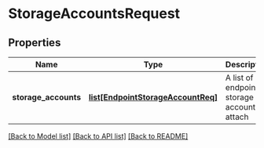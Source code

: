 # StorageAccountsRequest

## Properties
Name | Type | Description | Notes
------------ | ------------- | ------------- | -------------
**storage_accounts** | [**list[EndpointStorageAccountReq]**](EndpointStorageAccountReq.md) | A list of endpoint storage accounts to attach | [optional] 

[[Back to Model list]](../README.md#documentation-for-models) [[Back to API list]](../README.md#documentation-for-api-endpoints) [[Back to README]](../README.md)


